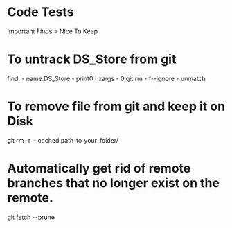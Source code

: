 <h1>Code Tests</h1>

Important Finds = Nice To Keep

# To untrack DS_Store from git
find. - name.DS_Store - print0 | xargs - 0 git rm - f--ignore - unmatch
# To remove file from git and keep it on Disk
git rm -r --cached path_to_your_folder/
# Automatically get rid of remote branches that no longer exist on the remote.
git fetch --prune

